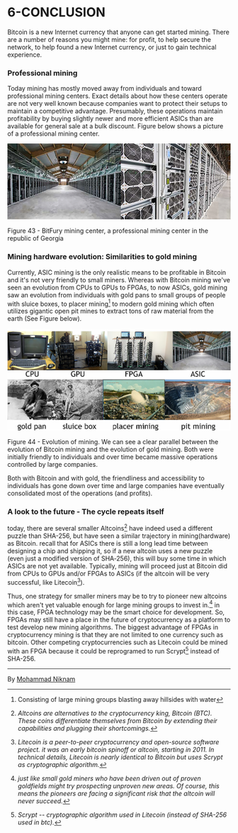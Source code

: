 # 6-CONCLUSION

Bitcoin is a new Internet currency that anyone can get started mining. There are a number of reasons you might mine: for profit, to help secure the network, to help found a new Internet currency, or just to gain technical experience.

### **Professional mining**

Today mining has mostly moved away from individuals and toward professional mining centers. Exact details about how these centers operate are not very well known because companies want to protect their setups to maintain a competitive advantage. Presumably, these operations maintain profitability by buying slightly newer and more efficient ASICs than are available for general sale at a bulk discount. Figure below shows a picture of a professional mining center.

![Figure 43 - BitFury mining center, a professional mining center in the republic of Georgia](media/fig.43.png)

Figure 43 - BitFury mining center, a professional mining center in the republic of Georgia

### Mining hardware evolution: Similarities to gold mining

Currently, ASIC mining is the only realistic means to be profitable in Bitcoin and it's not very friendly to small miners. Whereas with Bitcoin mining we\'ve seen an evolution from CPUs to GPUs to FPGAs, to now ASICs, gold mining saw an evolution from individuals with gold pans to small groups of people with sluice boxes, to placer mining[^1] to modern gold mining which often utilizes gigantic open pit mines to extract tons of raw material from the earth (See Figure below).

![Figure 44 - Evolution of mining. We can see a clear parallel between the evolution of Bitcoin mining and the evolution of gold mining. Both were initially friendly to individuals and over time became massive operations controlled by large companies.](media/fig.44.png)

Figure 44 - Evolution of mining. We can see a clear parallel between the evolution of Bitcoin mining and the evolution of gold mining. Both were initially friendly to individuals and over time became massive operations controlled by large companies.

Both with Bitcoin and with gold, the friendliness and accessibility to individuals has gone down over time and large companies have eventually consolidated most of the operations (and profits).

### A look to the future - The cycle repeats itself

today, there are several smaller Altcoins[^2] have indeed used a different puzzle than SHA-256, but have seen a similar trajectory in mining(hardware) as Bitcoin. recall that for ASICs there is still a long lead time between designing a chip and shipping it, so if a new altcoin uses a new puzzle (even just a modified version of SHA‐256), this will buy some time in which ASICs are not yet available. Typically, mining will proceed just at Bitcoin did from CPUs to GPUs and/or FPGAs to ASICs (if the altcoin will be very successful, like Litecoin[^3]).

Thus, one strategy for smaller miners may be to try to pioneer new altcoins which aren't yet valuable enough for large mining groups to invest in.[^4] in this case, FPGA technology may be the smart choice for development. So, FPGAs may still have a place in the future of cryptocurrency as a platform to test develop new mining algorithms. The biggest advantage of FPGAs in cryptocurrency mining is that they are not limited to one currency such as bitcoin. Other competing cryptocurrencies such as Litecoin could be mined with an FPGA because it could be reprogramed to run Scrypt[^5] instead of SHA-256.

---

By [Mohammad Niknam](https://github.com/MohammadNiknam17)

[^1]: Consisting of large mining groups blasting away hillsides with water

[^2]: *Altcoins are alternatives to the cryptocurrency king, Bitcoin (BTC). These coins differentiate themselves from Bitcoin by extending their capabilities and plugging their shortcomings.*

[^3]: *Litecoin is a peer-to-peer cryptocurrency and open-source software project. it was an early bitcoin spinoff or altcoin, starting in 2011. In technical details, Litecoin is nearly identical to Bitcoin but uses Scrypt as cryptographic algorithm.*

[^4]: *just like small gold miners who have been driven out of proven goldfields might try prospecting unproven new areas. Of course, this means the pioneers are facing a significant risk that the altcoin will never succeed.*

[^5]: *Scrypt -- cryptographic algorithm used in Litecoin (instead of SHA-256 used in btc).*

